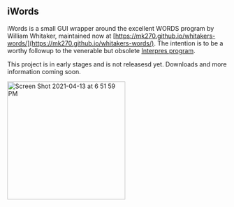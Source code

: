 ## iWords

iWords is a small GUI wrapper around the excellent WORDS program by William Whitaker, maintained now at [https://mk270.github.io/whitakers-words/](https://mk270.github.io/whitakers-words/). The intention is to be a worthy followup to the venerable but obsolete [Interpres program](https://sites.google.com/site/erikandremendoza/).

This project is in early stages and is not releasesd yet. Downloads and more information coming soon.

<img width="270" alt="Screen Shot 2021-04-13 at 6 51 59 PM" src="https://user-images.githubusercontent.com/2500910/114791400-7f179e00-9d54-11eb-89ef-12ad462cff73.png">

